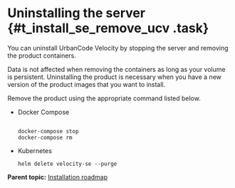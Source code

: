 # Uninstalling the server {#t_install_se_remove_ucv .task}

You can uninstall UrbanCode Velocity by stopping the server and removing the product containers.

Data is not affected when removing the containers as long as your volume is persistent. Uninstalling the product is necessary when you have a new version of the product images that you want to install.

Remove the product using the appropriate command listed below.

-   Docker Compose

    ```
    
    docker-compose stop
    docker-compose rm
    ```

-   Kubernetes

    ```
    helm delete velocity-se --purge
    ```


**Parent topic:** [Installation roadmap](../topics/c_install_se_roadmap.md)

